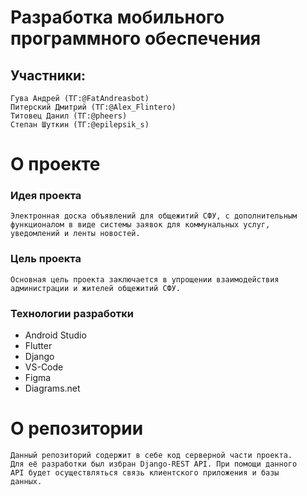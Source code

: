 # Разработка мобильного программного обеспечения 

## Участники:
    
    Гува Андрей (ТГ:@FatAndreasbot)
    Питерский Дмитрий (ТГ:@Alex_Flintero)
    Титовец Данил (ТГ:@pheers)
    Степан Шуткин (ТГ:@epilepsik_s)


# О проекте

### Идея проекта
    Электронная доска объявлений для общежитий СФУ, с дополнительным 
    функционалом в виде системы заявок для коммунальных услуг, 
    уведомлений и ленты новостей.

### Цель проекта
    Основная цель проекта заключается в упрощении взаимодействия 
    администрации и жителей общежитий СФУ. 

### Технологии разработки
* Android Studio
* Flutter
* Django
* VS-Code
* Figma
* Diagrams.net


# О репозитории

    Данный репозиторий содержит в себе код серверной части проекта. 
    Для её разработки был избран Django-REST API. При помощи данного 
    API будет осуществляться связь клиентского приложения и базы 
    данных. 
